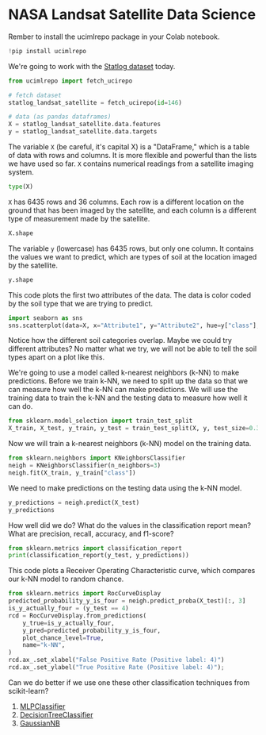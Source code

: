 # NASA Landsat Satellite Data Science

Rember to install the ucimlrepo package in your Colab notebook.

```python
!pip install ucimlrepo
```

We're going to work with the [Statlog dataset](https://archive.ics.uci.edu/dataset/146/statlog+landsat+satellite) today.

```python
from ucimlrepo import fetch_ucirepo

# fetch dataset 
statlog_landsat_satellite = fetch_ucirepo(id=146)

# data (as pandas dataframes)
X = statlog_landsat_satellite.data.features
y = statlog_landsat_satellite.data.targets
```

The variable `X` (be careful, it's capital X) is a "DataFrame," which is a table of data with rows and columns.
It is more flexible and powerful than the lists we have used so far.
`X` contains numerical readings from a satellite imaging system.

```python
type(X)
```

`X` has 6435 rows and 36 columns.
Each row is a different location on the ground that has been imaged by the satellite, and each column is a different type of measurement made by the satellite.

```python
X.shape
```
The variable `y` (lowercase) has 6435 rows, but only one column.
It contains the values we want to predict, which are types of soil at the location imaged by the satellite.

```python
y.shape
```

This code plots the first two attributes of the data. The data is color coded by the soil type that we are trying to predict.

```python
import seaborn as sns
sns.scatterplot(data=X, x="Attribute1", y="Attribute2", hue=y["class"], palette="Set1");
```

Notice how the different soil categories overlap. Maybe we could try different attributes? No matter what we try, we will not be able to tell the soil types apart on a plot like this.

We're going to use a model called k-nearest neighbors (k-NN) to make predictions.
Before we train k-NN, we need to split up the data so that we can measure how well the k-NN can make predictions.
We will use the training data to train the k-NN and the testing data to measure how well it can do.

```python
from sklearn.model_selection import train_test_split
X_train, X_test, y_train, y_test = train_test_split(X, y, test_size=0.33, stratify=y, random_state=42)
```

Now we will train a k-nearest neighbors (k-NN) model on the training data.

```python
from sklearn.neighbors import KNeighborsClassifier
neigh = KNeighborsClassifier(n_neighbors=3)
neigh.fit(X_train, y_train["class"])
```

We need to make predictions on the testing data using the k-NN model.

```python
y_predictions = neigh.predict(X_test)
y_predictions
```

How well did we do? What do the values in the classification report mean?
What are precision, recall, accuracy, and f1-score?

```python
from sklearn.metrics import classification_report
print(classification_report(y_test, y_predictions))
```

This code plots a Receiver Operating Characteristic curve, which compares our k-NN model to random chance.

```python
from sklearn.metrics import RocCurveDisplay
predicted_probability_y_is_four = neigh.predict_proba(X_test)[:, 3]
is_y_actually_four = (y_test == 4)
rcd = RocCurveDisplay.from_predictions(
    y_true=is_y_actually_four,
    y_pred=predicted_probability_y_is_four,
    plot_chance_level=True,
    name="k-NN",
)
rcd.ax_.set_xlabel("False Positive Rate (Positive label: 4)")
rcd.ax_.set_ylabel("True Positive Rate (Positive label: 4)");
```

Can we do better if we use one these other classification techniques from scikit-learn?
 1. [MLPClassifier](https://scikit-learn.org/stable/modules/generated/sklearn.neural_network.MLPClassifier.html)
 2. [DecisionTreeClassifier](https://scikit-learn.org/stable/modules/generated/sklearn.tree.DecisionTreeClassifier.html)
 3. [GaussianNB](https://scikit-learn.org/stable/modules/generated/sklearn.naive_bayes.GaussianNB.html)
